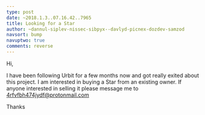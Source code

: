```yaml
---
type: post
date: ~2018.1.3..07.16.42..7965
title: Looking for a Star
author: ~dannul-siplev-nissec-sibpyx--davlyd-picnex-dozdev-samzod
navsort: bump
navuptwo: true
comments: reverse
---
```


Hi,

I have been following Urbit for a few months now and got really exited about this project. I am interested in buying a Star from an existing owner. If anyone interested in selling it please message me to 4rfvfbh474jydf@protonmail.com

Thanks